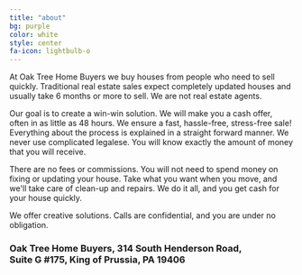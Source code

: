 ```yaml
---
title: "about"
bg: purple
color: white
style: center
fa-icon: lightbulb-o
---
```


At Oak Tree Home Buyers we buy houses from people who need to sell quickly.
Traditional real estate sales expect completely updated houses and usually take 6 months or more to sell.
We are not real estate agents.

Our goal is to create a win-win solution.
We will make you a cash offer, often in as little as 48 hours.
We ensure a fast, hassle-free, stress-free sale!
Everything about the process is explained in a straight forward manner.
We never use complicated legalese.
You will know exactly the amount of money that you will receive.

There are no fees or commissions.
You will not need to spend money on fixing or updating your house.
Take what you want when you move, and we'll take care of clean-up and repairs.
We do it all, and you get cash for your house quickly.

We offer creative solutions.
Calls are confidential, and you are under no obligation.

<h3>Oak Tree Home Buyers, 314 South Henderson Road,<br>
Suite G #175, King of Prussia, PA 19406</h3>